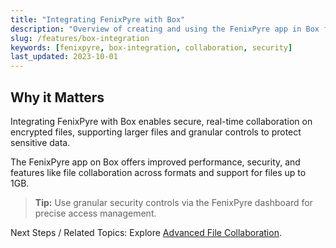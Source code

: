 ```yaml
---
title: "Integrating FenixPyre with Box"
description: "Overview of creating and using the FenixPyre app in Box for enhanced security and collaboration."
slug: /features/box-integration
keywords: [fenixpyre, box-integration, collaboration, security]
last_updated: 2023-10-01
---
```


## Why it Matters
Integrating FenixPyre with Box enables secure, real-time collaboration on encrypted files, supporting larger files and granular controls to protect sensitive data.

The FenixPyre app on Box offers improved performance, security, and features like file collaboration across formats and support for files up to 1GB.

> **Tip:** Use granular security controls via the FenixPyre dashboard for precise access management.

Next Steps / Related Topics: Explore [Advanced File Collaboration](/user-guide/advanced-collaboration).